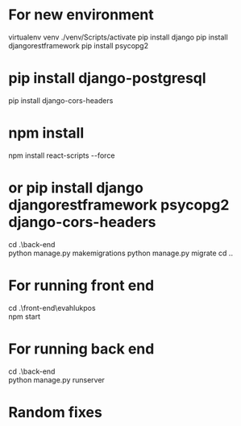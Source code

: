 # For new environment
virtualenv venv
./venv/Scripts/activate
pip install django
pip install djangorestframework
pip install psycopg2
# pip install django-postgresql
pip install django-cors-headers
# npm install
npm install react-scripts --force
# or pip install django djangorestframework psycopg2 django-cors-headers
cd .\back-end\
python manage.py makemigrations
python manage.py migrate
cd ..



# For running front end
cd .\front-end\evahlukpos\
npm start

# For running back end
cd .\back-end\
python manage.py runserver

# Random fixes